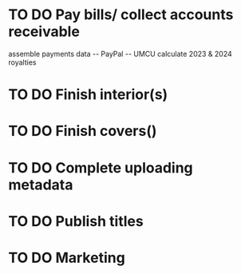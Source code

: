 # TO DO Pay bills/ collect accounts receivable

assemble payments data
-- PayPal
-- UMCU
calculate 2023 & 2024 royalties

# TO DO Finish interior(s)

# TO DO Finish covers()

# TO DO Complete uploading metadata

# TO DO Publish titles

# TO DO Marketing
